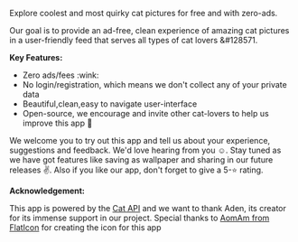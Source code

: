 Explore coolest and most quirky cat pictures for free and with zero-ads.

Our goal is to provide an ad-free, clean experience of amazing cat pictures in a user-friendly feed that serves all types of cat lovers <span>&#128571.</span>

<b>Key Features:</b>
<ul>
<li> Zero ads/fees :wink: </li>
<li>No login/registration, which means we don't collect any of your private data</li>
<li>Beautiful,clean,easy to navigate user-interface</li>
<li>Open-source, we encourage and invite other cat-lovers to help us improve this app <span>&#128588</span> </li>
</ul>

We welcome you to try out this app and tell us about your experience, suggestions and feedback. We'd love hearing from you :relaxed:.
 </b>Stay tuned</b> as we have got features like saving as wallpaper and sharing in our future releases :v:. Also if you like our app, don't forget to give a 5-:star: rating.
 
<b>Acknowledgement:</b>

This app is powered by the <a href="https://thecatapi.com">Cat API<a> and we want to thank Aden, its creator for its immense support in our project.
Special thanks to <a href="https://www.flaticon.com/authors/aomam"> AomAm from FlatIcon</a> for creating the icon for this app
